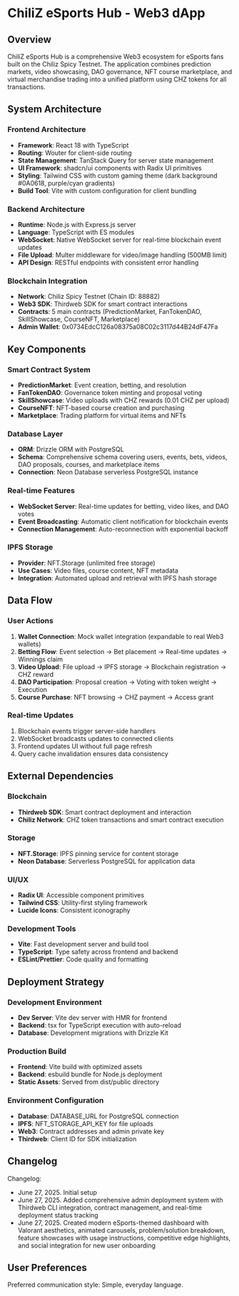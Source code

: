 # ChiliZ eSports Hub - Web3 dApp

## Overview

ChiliZ eSports Hub is a comprehensive Web3 ecosystem for eSports fans built on the Chiliz Spicy Testnet. The application combines prediction markets, video showcasing, DAO governance, NFT course marketplace, and virtual merchandise trading into a unified platform using CHZ tokens for all transactions.

## System Architecture

### Frontend Architecture
- **Framework**: React 18 with TypeScript
- **Routing**: Wouter for client-side routing
- **State Management**: TanStack Query for server state management
- **UI Framework**: shadcn/ui components with Radix UI primitives
- **Styling**: Tailwind CSS with custom gaming theme (dark background #0A0618, purple/cyan gradients)
- **Build Tool**: Vite with custom configuration for client bundling

### Backend Architecture
- **Runtime**: Node.js with Express.js server
- **Language**: TypeScript with ES modules
- **WebSocket**: Native WebSocket server for real-time blockchain event updates
- **File Upload**: Multer middleware for video/image handling (500MB limit)
- **API Design**: RESTful endpoints with consistent error handling

### Blockchain Integration
- **Network**: Chiliz Spicy Testnet (Chain ID: 88882)
- **Web3 SDK**: Thirdweb SDK for smart contract interactions
- **Contracts**: 5 main contracts (PredictionMarket, FanTokenDAO, SkillShowcase, CourseNFT, Marketplace)
- **Admin Wallet**: 0x0734EdcC126a08375a08C02c3117d44B24dF47Fa

## Key Components

### Smart Contract System
- **PredictionMarket**: Event creation, betting, and resolution
- **FanTokenDAO**: Governance token minting and proposal voting
- **SkillShowcase**: Video uploads with CHZ rewards (0.01 CHZ per upload)
- **CourseNFT**: NFT-based course creation and purchasing
- **Marketplace**: Trading platform for virtual items and NFTs

### Database Layer
- **ORM**: Drizzle ORM with PostgreSQL
- **Schema**: Comprehensive schema covering users, events, bets, videos, DAO proposals, courses, and marketplace items
- **Connection**: Neon Database serverless PostgreSQL instance

### Real-time Features
- **WebSocket Server**: Real-time updates for betting, video likes, and DAO votes
- **Event Broadcasting**: Automatic client notification for blockchain events
- **Connection Management**: Auto-reconnection with exponential backoff

### IPFS Storage
- **Provider**: NFT.Storage (unlimited free storage)
- **Use Cases**: Video files, course content, NFT metadata
- **Integration**: Automated upload and retrieval with IPFS hash storage

## Data Flow

### User Actions
1. **Wallet Connection**: Mock wallet integration (expandable to real Web3 wallets)
2. **Betting Flow**: Event selection → Bet placement → Real-time updates → Winnings claim
3. **Video Upload**: File upload → IPFS storage → Blockchain registration → CHZ reward
4. **DAO Participation**: Proposal creation → Voting with token weight → Execution
5. **Course Purchase**: NFT browsing → CHZ payment → Access grant

### Real-time Updates
1. Blockchain events trigger server-side handlers
2. WebSocket broadcasts updates to connected clients
3. Frontend updates UI without full page refresh
4. Query cache invalidation ensures data consistency

## External Dependencies

### Blockchain
- **Thirdweb SDK**: Smart contract deployment and interaction
- **Chiliz Network**: CHZ token transactions and smart contract execution

### Storage
- **NFT.Storage**: IPFS pinning service for content storage
- **Neon Database**: Serverless PostgreSQL for application data

### UI/UX
- **Radix UI**: Accessible component primitives
- **Tailwind CSS**: Utility-first styling framework
- **Lucide Icons**: Consistent iconography

### Development Tools
- **Vite**: Fast development server and build tool
- **TypeScript**: Type safety across frontend and backend
- **ESLint/Prettier**: Code quality and formatting

## Deployment Strategy

### Development Environment
- **Dev Server**: Vite dev server with HMR for frontend
- **Backend**: tsx for TypeScript execution with auto-reload
- **Database**: Development migrations with Drizzle Kit

### Production Build
- **Frontend**: Vite build with optimized assets
- **Backend**: esbuild bundle for Node.js deployment
- **Static Assets**: Served from dist/public directory

### Environment Configuration
- **Database**: DATABASE_URL for PostgreSQL connection
- **IPFS**: NFT_STORAGE_API_KEY for file uploads
- **Web3**: Contract addresses and admin private key
- **Thirdweb**: Client ID for SDK initialization

## Changelog

Changelog:
- June 27, 2025. Initial setup
- June 27, 2025. Added comprehensive admin deployment system with Thirdweb CLI integration, contract management, and real-time deployment status tracking
- June 27, 2025. Created modern eSports-themed dashboard with Valorant aesthetics, animated carousels, problem/solution breakdown, feature showcases with usage instructions, competitive edge highlights, and social integration for new user onboarding

## User Preferences

Preferred communication style: Simple, everyday language.